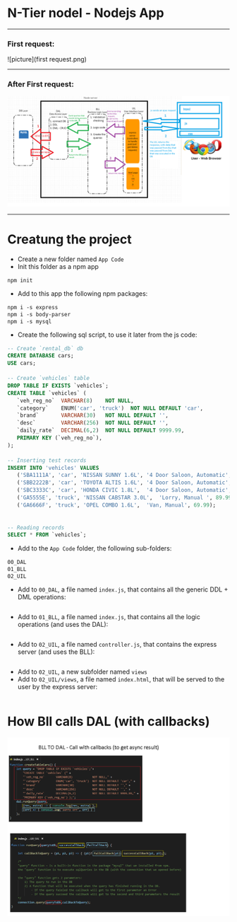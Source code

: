 # N-Tier nodel - Nodejs App
***
### First request:
![picture](first request.png)
***
### After First request:
![picture](requests.png)
***


# Creatung the project
* Create a new folder named `App Code`
* Init this folder as a npm app
```
npm init
```
* Add to this app the following npm packages:
```
npm i -s express
npm i -s body-parser
npm i -s mysql
```
* Create the following sql script, to use it later from the js code:
```sql
-- Create `rental_db` db
CREATE DATABASE cars;
USE cars;

-- Create `vehicles` table
DROP TABLE IF EXISTS `vehicles`;
CREATE TABLE `vehicles` (
   `veh_reg_no`  VARCHAR(8)    NOT NULL,
   `category`    ENUM('car', 'truck')  NOT NULL DEFAULT 'car', 
   `brand`       VARCHAR(30)   NOT NULL DEFAULT '',
   `desc`        VARCHAR(256)  NOT NULL DEFAULT '',
   `daily_rate`  DECIMAL(6,2)  NOT NULL DEFAULT 9999.99,
   PRIMARY KEY (`veh_reg_no`),
);
 
-- Inserting test records
INSERT INTO 'vehicles' VALUES
   ('SBA1111A', 'car', 'NISSAN SUNNY 1.6L', '4 Door Saloon, Automatic', 99.99),
   ('SBB2222B', 'car', 'TOYOTA ALTIS 1.6L', '4 Door Saloon, Automatic', 99.99),
   ('SBC3333C', 'car', 'HONDA CIVIC 1.8L',  '4 Door Saloon, Automatic', 119.99),
   ('GA5555E', 'truck', 'NISSAN CABSTAR 3.0L',  'Lorry, Manual ', 89.99),
   ('GA6666F', 'truck', 'OPEL COMBO 1.6L',  'Van, Manual', 69.99);


-- Reading records
SELECT * FROM `vehicles`;
```

* Add to the `App Code` folder, the following sub-folders:
```
00_DAL
01_BLL
02_UIL
```

* Add to `00_DAL`, a file named `index.js`, that contains all the generic DDL + DML operations:
```javascript

```


* Add to `01_BLL`, a file named `index.js`, that contains all the logic operations (and uses the DAL):
```javascript

```


* Add to `02_UIL`, a file named `controller.js`, that contains the express server (and uses the BLL):
```javascript

```

*  Add to `02_UIL`, a new subfolder named `views`
* Add to `02_UIL/views`, a file named `index.html`, that will be served to the user by the express server:
```html

```

# How Bll calls DAL (with callbacks)
![picture](Bll_to_DAL_(with_callbacks).png)